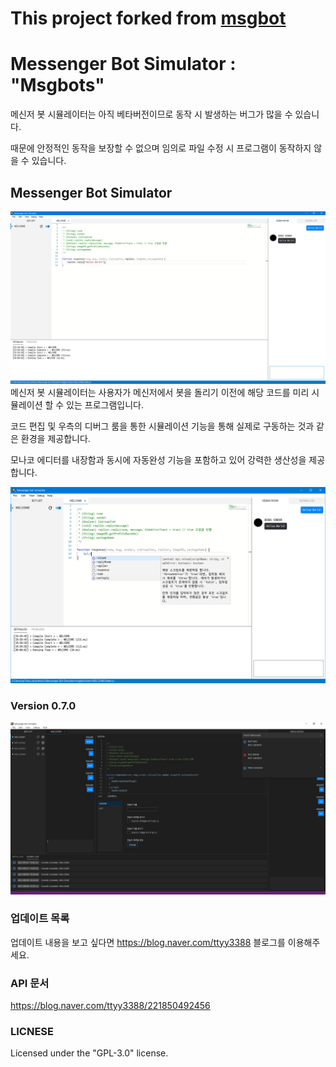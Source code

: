 # This project forked from [msgbot](https://github.com/ttyy3388/msgbots.git)
# Messenger Bot Simulator : "Msgbots"

메신저 봇 시뮬레이터는 아직 베타버전이므로 동작 시 발생하는 버그가 많을 수 있습니다.

때문에 안정적인 동작을 보장할 수 없으며 임의로 파일 수정 시 프로그램이 동작하지 않을 수 있습니다.

## Messenger Bot Simulator
![img.png](img.png)
메신저 봇 시뮬레이터는 사용자가 메신저에서 봇을 돌리기 이전에 해당 코드를 미리 시뮬레이션 할 수 있는 프로그램입니다.

코드 편집 및 우측의 디버그 룸을 통한 시뮬레이션 기능을 통해 실제로 구동하는 것과 같은 환경을 제공합니다.

모나코 에디터를 내장함과 동시에 자동완성 기능을 포함하고 있어 강력한 생산성을 제공합니다.

![img_1.png](img_1.png)

### Version 0.7.0

![img_2.png](img_2.png)

### 업데이트 목록
업데이트 내용을 보고 싶다면 https://blog.naver.com/ttyy3388 블로그를 이용해주세요.

### API 문서
https://blog.naver.com/ttyy3388/221850492456

### LICNESE
Licensed under the "GPL-3.0" license.